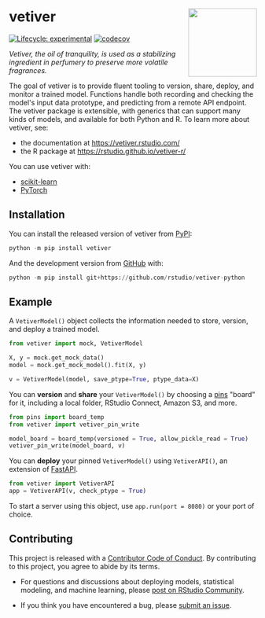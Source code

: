 # vetiver <a href='https://rstudio.github.io/vetiver-python/'><img src='docs/figures/logo.png' align="right" height="139" /></a>

<!-- badges: start -->

[![Lifecycle:
experimental](https://img.shields.io/badge/lifecycle-experimental-orange.svg)](https://lifecycle.r-lib.org/articles/stages.html#experimental) [![codecov](https://codecov.io/gh/isabelizimm/vetiver-python/branch/main/graph/badge.svg?token=CW6JHVS6ZX)](https://codecov.io/gh/isabelizimm/vetiver-python)

<!-- badges: end -->

_Vetiver, the oil of tranquility, is used as a stabilizing ingredient in perfumery to preserve more volatile fragrances._

The goal of vetiver is to provide fluent tooling to version, share, deploy, and monitor a trained model. Functions handle both recording and checking the model's input data prototype, and predicting from a remote API endpoint. The vetiver package is extensible, with generics that can support many kinds of models, and available for both Python and R. To learn more about vetiver, see:

- the documentation at <https://vetiver.rstudio.com/>
- the R package at <https://rstudio.github.io/vetiver-r/>

You can use vetiver with:

-   [scikit-learn](https://scikit-learn.org/)
-   [PyTorch](https://pytorch.org/)

## Installation

You can install the released version of vetiver from [PyPI](https://pypi.org/project/vetiver/):

```python
python -m pip install vetiver
```

And the development version from [GitHub](https://github.com/rstudio/vetiver-python) with:

```python
python -m pip install git+https://github.com/rstudio/vetiver-python
```

## Example

A `VetiverModel()` object collects the information needed to store, version, and deploy a trained model.

```python
from vetiver import mock, VetiverModel

X, y = mock.get_mock_data()
model = mock.get_mock_model().fit(X, y)

v = VetiverModel(model, save_ptype=True, ptype_data=X)
```

You can **version** and **share** your `VetiverModel()` by choosing a [pins](https://rstudio.github.io/pins-python/) "board" for it, including a local folder, RStudio Connect, Amazon S3, and more.

```python
from pins import board_temp
from vetiver import vetiver_pin_write

model_board = board_temp(versioned = True, allow_pickle_read = True)
vetiver_pin_write(model_board, v)
```

You can **deploy** your pinned `VetiverModel()` using `VetiverAPI()`, an extension of [FastAPI](https://fastapi.tiangolo.com/).

```python
from vetiver import VetiverAPI
app = VetiverAPI(v, check_ptype = True)
```

To start a server using this object, use `app.run(port = 8080)` or your port of choice.

## Contributing

This project is released with a [Contributor Code of Conduct](https://www.contributor-covenant.org/version/2/1/CODE_OF_CONDUCT.html). By contributing to this project, you agree to abide by its terms.

- For questions and discussions about deploying models, statistical modeling, and machine learning, please [post on RStudio Community](https://community.rstudio.com/new-topic?category_id=15&tags=vetiver,question).

- If you think you have encountered a bug, please [submit an issue](https://github.com/rstudio/vetiver-python/issues).
